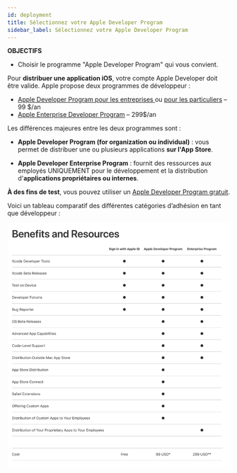 ```yaml
---
id: deployment
title: Sélectionnez votre Apple Developer Program
sidebar_label: Sélectionnez votre Apple Developer Program
---
```

<div class = "objectives"> 

**OBJECTIFS**

* Choisir le programme "Apple Developer Program" qui vous convient.</div> 

Pour **distribuer une application iOS**, votre compte Apple Developer doit être valide. Apple propose deux programmes de développeur :

* [Apple Developer Program pour les entreprises ](register-apple-developer-program-organization.html) ou [pour les particuliers](register-apple-developer-program-individual.html) – 99 $/an 
* [Apple Enterprise Developer Program](register-apple-developer-enterprise-program.html) – 299$/an

Les différences majeures entre les deux programmes sont :

* **Apple Developer Program (for organization ou individual)** : vous permet de distribuer une ou plusieurs applications **sur l'App Store**.

* **Apple Developer Enterprise Program** : fournit des ressources aux employés UNIQUEMENT pour le développement et la distribution d'**applications propriétaires ou internes**.

**À des fins de test**, vous pouvez utiliser un [Apple Developer Program gratuit](free-developer-account.html).

Voici un tableau comparatif des différentes catégories d’adhésion en tant que développeur :

![Developer membership levels](assets/test-build/FreeTestingAppleDeveloperAccount.png)